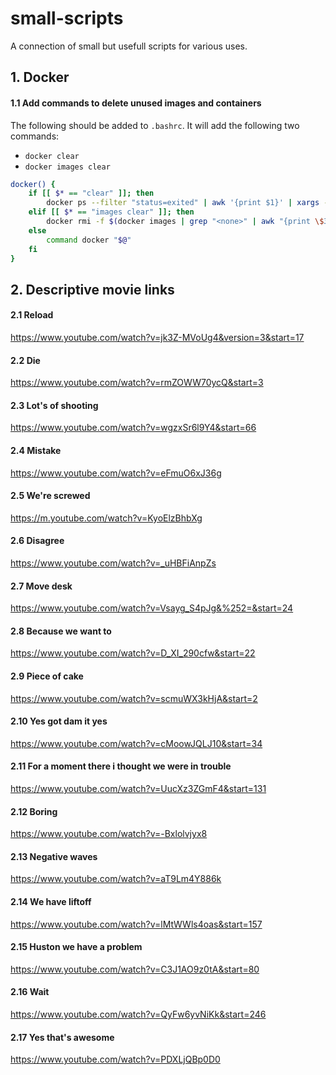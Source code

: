 # small-scripts
A connection of small but usefull scripts for various uses.

## 1. Docker

#### 1.1 Add commands to delete unused images and containers

The following should be added to `.bashrc`. It will add the following two commands:
* `docker clear`
* `docker images clear`

```bash
docker() {
    if [[ $* == "clear" ]]; then
        docker ps --filter "status=exited" | awk '{print $1}' | xargs --no-run-if-empty docker rm
    elif [[ $* == "images clear" ]]; then
        docker rmi -f $(docker images | grep "<none>" | awk "{print \$3}")
    else
        command docker "$@"
    fi
}
```

## 2. Descriptive movie links

#### 2.1 Reload
https://www.youtube.com/watch?v=jk3Z-MVoUg4&version=3&start=17

#### 2.2 Die
https://www.youtube.com/watch?v=rmZOWW70ycQ&start=3

#### 2.3 Lot's of shooting
https://www.youtube.com/watch?v=wgzxSr6l9Y4&start=66

#### 2.4 Mistake
https://www.youtube.com/watch?v=eFmuO6xJ36g

#### 2.5 We're screwed
https://m.youtube.com/watch?v=KyoElzBhbXg

#### 2.6 Disagree
https://www.youtube.com/watch?v=_uHBFiAnpZs

#### 2.7 Move desk
https://www.youtube.com/watch?v=Vsayg_S4pJg&%252=&start=24

#### 2.8 Because we want to
https://www.youtube.com/watch?v=D_XI_290cfw&start=22

#### 2.9 Piece of cake
https://www.youtube.com/watch?v=scmuWX3kHjA&start=2

#### 2.10 Yes got dam it yes
https://www.youtube.com/watch?v=cMoowJQLJ10&start=34

#### 2.11 For a moment there i thought we were in trouble
https://www.youtube.com/watch?v=UucXz3ZGmF4&start=131

#### 2.12 Boring
https://www.youtube.com/watch?v=-Bxlolvjyx8

#### 2.13 Negative waves
https://www.youtube.com/watch?v=aT9Lm4Y886k

#### 2.14 We have liftoff
https://www.youtube.com/watch?v=lMtWWls4oas&start=157

#### 2.15 Huston we have a problem
https://www.youtube.com/watch?v=C3J1AO9z0tA&start=80

#### 2.16 Wait
https://www.youtube.com/watch?v=QyFw6yvNiKk&start=246

#### 2.17 Yes that's awesome
https://www.youtube.com/watch?v=PDXLjQBp0D0
